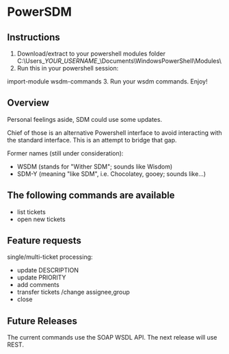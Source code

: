 # PowerSDM

## Instructions
1. Download/extract to your powershell modules folder
C:\Users\__YOUR_USERNAME__\Documents\WindowsPowerShell\Modules\
2. Run this in your powershell session:

  import-module wsdm-commands
3. Run your wsdm commands. Enjoy!

## Overview
Personal feelings aside, SDM could use some updates.

Chief of those is an alternative Powershell interface to avoid interacting with the standard interface.
This is an attempt to bridge that gap.

Former names (still under consideration):
- WSDM (stands for "Wither SDM"; sounds like Wisdom)
- SDM-Y (meaning "like SDM", i.e. Chocolatey, gooey; sounds like...)

## The following commands are available
- list tickets
- open new tickets
  
## Feature requests
single/multi-ticket processing:
- update DESCRIPTION
- update PRIORITY
- add comments
- transfer tickets /change assignee,group
- close
  
## Future Releases
The current commands use the SOAP WSDL API.
The next release will use REST.
